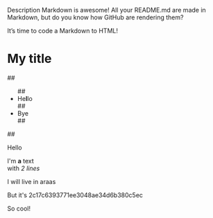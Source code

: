 Description
Markdown is awesome! All your README.md are made in Markdown, but do you know how GitHub are rendering them?

It’s time to code a Markdown to HTML!
## <h1>My title</h1>
##<ul>
##<li>He<b>l</b>lo</li>
##<li>Bye</li>
##</ul>
##<p>
Hello
</p>
<p>
I'm <b>a</b> text
<br/>
with <em>2 lines</em>
</p>
<p>
I will live in araas
</p>
<p>
But it's 2c17c6393771ee3048ae34d6b380c5ec
</p>
<p>
So cool!
</p>
